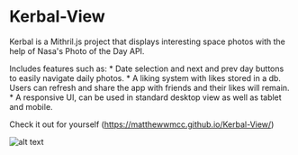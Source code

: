 # Kerbal-View

Kerbal is a Mithril.js project that displays interesting space photos with the help of Nasa's Photo of the Day API.

Includes features such as:
    * Date selection and next and prev day buttons to easily navigate daily photos.
    * A liking system with likes stored in a db. Users can refresh and share the app with friends and their likes will remain.
    * A responsive UI, can be used in standard desktop view as well as tablet and mobile.

Check it out for yourself (https://matthewwmcc.github.io/Kerbal-View/)

![alt text](https://storage.cloud.google.com/kerbal-view.appspot.com/kerbal-favicon.png "Logo Title Text 1")
